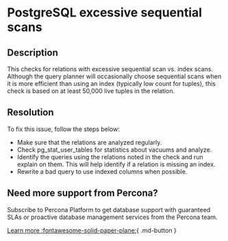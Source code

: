 # PostgreSQL excessive sequential scans 

## Description
This checks for relations with excessive sequential scan vs. index scans. Although the query planner will occasionally choose sequential scans when it is more efficient than using an index (typically low count for tuples), this check is based on at least 50,000 live tuples in the relation.


## Resolution
To fix this issue, follow the steps below:
- Make sure that the relations are analyzed regularly.  
- Check pg_stat_user_tables for statistics about vacuums and analyze. 
- Identify the queries using the relations noted in the check and run explain on them.  This will help identify if a relation is missing an index. 
- Rewrite a bad query to use indexed columns when possible.



## Need more support from Percona?

Subscribe to Percona Platform to get database support with guaranteed SLAs or proactive database management services from the Percona team.

[Learn more :fontawesome-solid-paper-plane:](https://per.co.na/subscribe){ .md-button }
